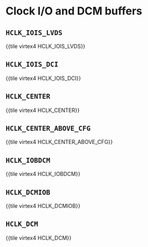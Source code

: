 # Clock I/O and DCM buffers


## `HCLK_IOIS_LVDS`

{{tile virtex4 HCLK_IOIS_LVDS}}


## `HCLK_IOIS_DCI`

{{tile virtex4 HCLK_IOIS_DCI}}


## `HCLK_CENTER`

{{tile virtex4 HCLK_CENTER}}


## `HCLK_CENTER_ABOVE_CFG`

{{tile virtex4 HCLK_CENTER_ABOVE_CFG}}


## `HCLK_IOBDCM`

{{tile virtex4 HCLK_IOBDCM}}


## `HCLK_DCMIOB`

{{tile virtex4 HCLK_DCMIOB}}


## `HCLK_DCM`

{{tile virtex4 HCLK_DCM}}
